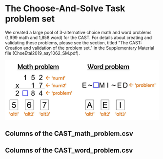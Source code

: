 # The Choose-And-Solve Task problem set

We created a large pool of 3-alternative choice math and word problems (1,999 math and 1,858 word) for the CAST. 
For details about creating and validating these problems, please see the section, titled "The CAST: Creation and validation of the problem set," in the Supplementary Material file (ChoeEtal2019_aay1062_SM.pdf).

<img src="https://raw.githubusercontent.com/kywch/CAST_jsPsych/master/problem-set/Problem_format.jpg" width="800"/>

## Columns of the CAST_math_problem.csv

## Columns of the CAST_word_problem.csv
